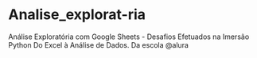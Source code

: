# Analise_explorat-ria
Análise Exploratória com Google Sheets - Desafios Efetuados na Imersão Python Do Excel à Análise de Dados. Da escola @alura
